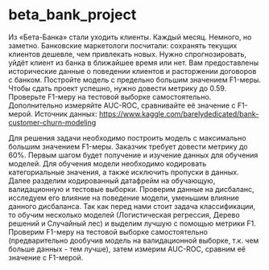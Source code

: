 # beta_bank_project
Из «Бета-Банка» стали уходить клиенты. Каждый месяц. Немного, но заметно. Банковские маркетологи посчитали: сохранять текущих клиентов дешевле, чем привлекать новых.
Нужно спрогнозировать, уйдёт клиент из банка в ближайшее время или нет. Вам предоставлены исторические данные о поведении клиентов и расторжении договоров с банком.
Постройте модель с предельно большим значением F1-меры. Чтобы сдать проект успешно, нужно довести метрику до 0.59. Проверьте F1-меру на тестовой выборке самостоятельно.
Дополнительно измеряйте AUC-ROC, сравнивайте её значение с F1-мерой.
Источник данных: https://www.kaggle.com/barelydedicated/bank-customer-churn-modeling

Для решения задачи необходимо построить модель с максимально большим значением F1-меры. 
Заказчик требует довести метрику до 60%. Первым шагом будет получение и изучение данных для обучения моделей. 
Для обучения модели необходимо кодировать категориальные значения, а также исключить пропуски в данных. 
Далее разделим кодированный датафрейм на обучающую, валидационную и тестовые выборки. 
Проверим данные на дисбаланс, исследуем его влияние на поведение модели, уменьшим влияние данного дисбаланса. 
Так как перед нами стоит задача классификации, то обучим несколько моделей (Логистическая регрессия, Дерево решений и Случайный лес) и выделим лучшую с помощью метрики F1. 
Проверим F1-меру на тестовой выборке самостоятельно (предварительно дообучив модель на валидационной выборке, т.к. чем больше данных - тем лучше), затем измерим AUC-ROC, сравним её значение с F1-мерой.
